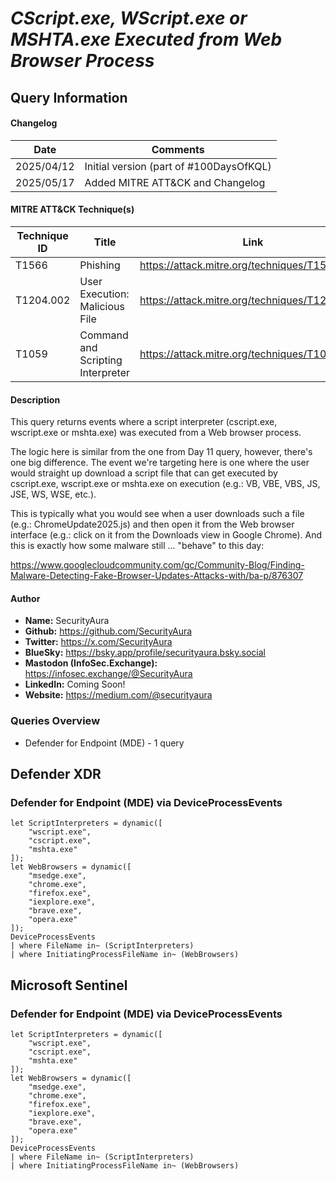 # *CScript.exe, WScript.exe or MSHTA.exe Executed from Web Browser Process*

## Query Information

#### Changelog

| Date | Comments |
|---|---|
| 2025/04/12 | Initial version (part of #100DaysOfKQL) |
| 2025/05/17 | Added MITRE ATT&CK and Changelog |

#### MITRE ATT&CK Technique(s)

| Technique ID | Title    | Link    |
| ---  | --- | --- |
| T1566 | Phishing | https://attack.mitre.org/techniques/T1566/ |
| T1204.002 | User Execution: Malicious File | https://attack.mitre.org/techniques/T1204/002/ |
| T1059 | Command and Scripting Interpreter | https://attack.mitre.org/techniques/T1059/ |

#### Description

This query returns events where a script interpreter (cscript.exe, wscript.exe or mshta.exe) was executed from a Web browser process.

The logic here is similar from the one from Day 11 query, however, there's one big difference. The event we're targeting here is one where the user would straight up download a script file that can get executed by cscript.exe, wscript.exe or mshta.exe on execution (e.g.: VB, VBE, VBS, JS, JSE, WS, WSE, etc.).

This is typically what you would see when a user downloads such a file (e.g.: ChromeUpdate2025.js) and then open it from the Web browser interface (e.g.: click on it from the Downloads view in Google Chrome). And this is exactly how some malware still ... "behave" to this day:

https://www.googlecloudcommunity.com/gc/Community-Blog/Finding-Malware-Detecting-Fake-Browser-Updates-Attacks-with/ba-p/876307

#### Author <Optional>
- **Name:** SecurityAura
- **Github:** https://github.com/SecurityAura
- **Twitter:** https://x.com/SecurityAura
- **BlueSky:** https://bsky.app/profile/securityaura.bsky.social
- **Mastodon (InfoSec.Exchange):** https://infosec.exchange/@SecurityAura
- **LinkedIn:** Coming Soon!
- **Website:** https://medium.com/@securityaura

### Queries Overview ###

- Defender for Endpoint (MDE) - 1 query

## Defender XDR ##
### Defender for Endpoint (MDE) via DeviceProcessEvents ###
```KQL
let ScriptInterpreters = dynamic([
    "wscript.exe",
    "cscript.exe",
    "mshta.exe"
]);
let WebBrowsers = dynamic([
    "msedge.exe",
    "chrome.exe",
    "firefox.exe",
    "iexplore.exe",
    "brave.exe",
    "opera.exe"
]);
DeviceProcessEvents
| where FileName in~ (ScriptInterpreters)
| where InitiatingProcessFileName in~ (WebBrowsers)
```
## Microsoft Sentinel ##
### Defender for Endpoint (MDE) via DeviceProcessEvents ###
```KQL
let ScriptInterpreters = dynamic([
    "wscript.exe",
    "cscript.exe",
    "mshta.exe"
]);
let WebBrowsers = dynamic([
    "msedge.exe",
    "chrome.exe",
    "firefox.exe",
    "iexplore.exe",
    "brave.exe",
    "opera.exe"
]);
DeviceProcessEvents
| where FileName in~ (ScriptInterpreters)
| where InitiatingProcessFileName in~ (WebBrowsers)
```
